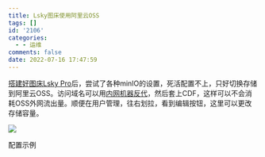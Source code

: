 ```yaml
---
title: Lsky图床使用阿里云OSS
tags: []
id: '2106'
categories:
  - - 运维
comments: false
date: 2022-07-16 17:47:59
---
```


[搭建好图床Lsky Pro](https://occdn.limour.top/2104.html)后，尝试了各种minIO的设置，死活配置不上，只好切换存储到阿里云OSS。访问域名可以用[内网机器反代](https://occdn.limour.top/2069.html)，然后套上CDF，这样可以不会消耗OSS外网流出量。顺便在用户管理，往右划拉，看到编辑按钮，这里可以更改存储容量。

![](https://img.limour.top/archives_2023/2022/07/16/62d2856a3042e.webp)

配置示例